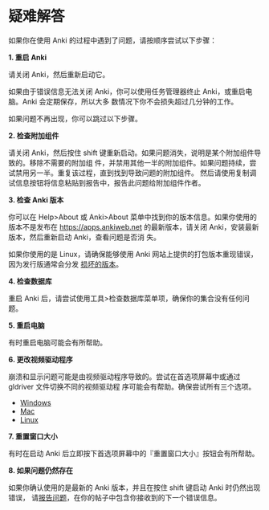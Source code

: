 # 疑难解答

如果你在使用 Anki 的过程中遇到了问题，请按顺序尝试以下步骤：

**1. 重启 Anki**

请关闭 Anki，然后重新启动它。

如果由于错误信息无法关闭 Anki，你可以使用任务管理器终止 Anki，或重启电脑。Anki 会定期保存，所以大多
数情况下你不会损失超过几分钟的工作。

如果问题不再出现，你可以跳过以下步骤。

**2. 检查附加组件**

请关闭 Anki，然后按住 shift 键重新启动。如果问题消失，说明是某个附加组件导致的。移除不需要的附加组
件，并禁用其他一半的附加组件。如果问题持续，尝试禁用另一半。重复该过程，直到找到导致问题的附加组件。
然后请使用复制调试信息按钮将信息粘贴到报告中，报告此问题给附加组件作者。

**3. 检查 Anki 版本**

你可以在 Help>About 或 Anki>About 菜单中找到你的版本信息。如果你使用的版本不是发布在
<https://apps.ankiweb.net> 的最新版本，请关闭 Anki，安装最新版本，然后重新启动 Anki，查看问题是否消
失。

如果你使用的是 Linux，请确保能够使用 Anki 网站上提供的打包版本重现错误，因为发行版通常会分发
[损坏的版本](https://anki.tenderapp.com/kb/anki-ecosystem/third-party-linux-packages-and-source-builds-are-not-supported)。

**4. 检查数据库**

重启 Anki 后，请尝试使用工具>检查数据库菜单项，确保你的集合没有任何问题。

**5. 重启电脑**

有时重启电脑可能会有所帮助。

**6. 更改视频驱动程序**

崩溃和显示问题可能是由视频驱动程序导致的。尝试在首选项屏幕中或通过 gldriver 文件切换不同的视频驱动程
序可能会有帮助。确保尝试所有三个选项。

- [Windows](https://docs.ankiweb.net/platform/windows/display-issues.html)
- [Mac](https://docs.ankiweb.net/platform/mac/display-issues.html)
- [Linux](https://docs.ankiweb.net/platform/linux/display-issues.html)

**7. 重置窗口大小**

有时在启动 Anki 后立即按下首选项屏幕中的『重置窗口大小』按钮会有所帮助。

**8. 如果问题仍然存在**

如果你确认使用的是最新的 Anki 版本，并且在按住 shift 键启动 Anki 时仍然出现错误，
请[报告问题](./getting-help.md)，在你的帖子中包含你接收到的下一个错误信息。
